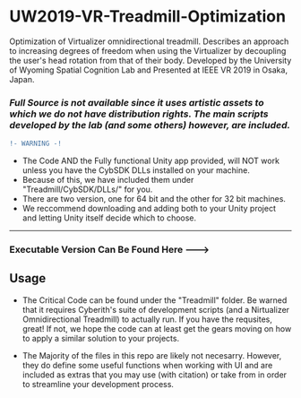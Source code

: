 # UW2019-VR-Treadmill-Optimization
Optimization of Virtualizer omnidirectional treadmill.  Describes an approach to increasing degrees of freedom when using the Virtualizer by decoupling the user's head rotation from that of their body.  Developed by the University of Wyoming Spatial Cognition Lab and Presented at IEEE VR 2019 in Osaka, Japan. 

### *Full Source is not available since it uses artistic assets to which we do not have distribution rights.  The main scripts developed by the lab (and some others) however, are included.*

```diff
!- WARNING -!                                                                                             
```
* The Code AND the Fully functional Unity app provided, will NOT work unless you have the CybSDK DLLs installed on your machine.
* Because of this, we have included them under "Treadmill/CybSDK/DLLs/" for you.
* There are two version, one for 64 bit and the other for 32 bit machines.
* We reccommend downloading and adding both to your Unity project and letting Unity itself decide which to choose.
---

### Executable Version Can Be Found Here ---> 

## Usage
  * The Critical Code can be found under the "Treadmill" folder.  Be warned that it requires Cyberith's suite of development scripts (and a Nirtualizer Omnidirectional Treadmill) to actually run.  If you have the requsites, great! If not, we hope the code can at least get the gears moving on how to apply a similar solution to your projects.
  
  * The Majority of the files in this repo are likely not necesarry.  However, they do define some useful functions when working with UI and are included as extras that you may use (with citation) or take from in order to streamline your development process.



